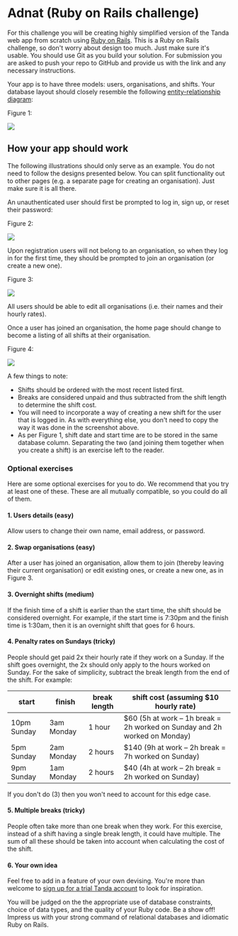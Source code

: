 # Adnat (Ruby on Rails challenge)

For this challenge you will be creating highly simplified version of the Tanda web app from scratch using [Ruby on Rails](https://rubyonrails.org/). This is a Ruby on Rails challenge, so don't worry about design too much. Just make sure it's usable. You should use Git as you build your solution. For submission you are asked to push your repo to GitHub and provide us with the link and any necessary instructions.

Your app is to have three models: users, organisations, and shifts. Your database layout should closely resemble the following [entity-relationship diagram](https://en.wikipedia.org/wiki/Entity%E2%80%93relationship_model#Crow's_foot_notation):

Figure 1:

![](https://i.imgur.com/w1YzNY6.png)

## How your app should work

The following illustrations should only serve as an example. You do not need to follow the designs presented below. You can split functionality out to other pages (e.g. a separate page for creating an organisation). Just make sure it is all there.

An unauthenticated user should first be prompted to log in, sign up, or reset their password:

Figure 2:

![](https://i.imgur.com/03QlRMb.png)

Upon registration users will not belong to an organisation, so when they log in for the first time, they should be prompted to join an organisation (or create a new one).

Figure 3:

![](https://i.imgur.com/crhWnbK.png)

All users should be able to edit all organisations (i.e. their names and their hourly rates).

Once a user has joined an organisation, the home page should change to become a listing of all shifts at their organisation.

Figure 4:

![](https://i.imgur.com/bSU1kzA.png)

A few things to note:
* Shifts should be ordered with the most recent listed first.
* Breaks are considered unpaid and thus subtracted from the shift length to determine the shift cost.
* You will need to incorporate a way of creating a new shift for the user that is logged in. As with everything else, you don't need to copy the way it was done in the screenshot above.
* As per Figure 1, shift date and start time are to be stored in the same database column. Separating the two (and joining them together when you create a shift) is an exercise left to the reader.

### Optional exercises
Here are some optional exercises for you to do. We recommend that you try at least one of these. These are all mutually compatible, so you could do all of them.

#### 1. Users details (easy)
Allow users to change their own name, email address, or password.

#### 2. Swap organisations (easy)
After a user has joined an organisation, allow them to join (thereby leaving their current organisation) or edit existing ones, or create a new one, as in Figure 3.

#### 3. Overnight shifts (medium)
If the finish time of a shift is earlier than the start time, the shift should be considered overnight. For example, if the start time is 7:30pm and the finish time is 1:30am, then it is an overnight shift that goes for 6 hours.

#### 4. Penalty rates on Sundays (tricky)
People should get paid 2x their hourly rate if they work on a Sunday. If the shift goes overnight, the 2x should only apply to the hours worked on Sunday. For the sake of simplicity, subtract the break length from the end of the shift. For example:

| start | finish | break length | shift cost (assuming $10 hourly rate) |
| - | - | - | - |
| 10pm Sunday | 3am Monday | 1 hour | $60 (5h at work – 1h break = 2h worked on Sunday and 2h worked on Monday) |
| 5pm Sunday | 2am Monday | 2 hours | $140 (9h at work – 2h break = 7h worked on Sunday) |
| 9pm Sunday | 1am Monday | 2 hours | $40 (4h at work – 2h break = 2h worked on Sunday) |

If you don't do (3) then you won't need to account for this edge case.

#### 5. Multiple breaks (tricky)
People often take more than one break when they work. For this exercise, instead of a shift having a single break length, it could have multiple. The sum of all these should be taken into account when calculating the cost of the shift.

#### 6. Your own idea
Feel free to add in a feature of your own devising. You're more than welcome to [sign up for a trial Tanda account](https://www.tanda.co/) to look for inspiration.

You will be judged on the the appropriate use of database constraints, choice of data types, and the quality of your Ruby code. Be a show off! Impress us with your strong command of relational databases and idiomatic Ruby on Rails.
